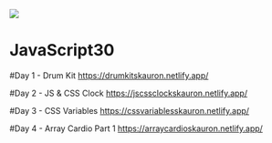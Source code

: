 ﻿![](https://javascript30.com/images/JS3-social-share.png)

# JavaScript30

#Day  1 - Drum Kit
https://drumkitskauron.netlify.app/

#Day  2 - JS & CSS Clock
https://jscssclockskauron.netlify.app/

#Day  3 - CSS Variables
https://cssvariablesskauron.netlify.app/

#Day  4 - Array Cardio Part 1
https://arraycardioskauron.netlify.app/

